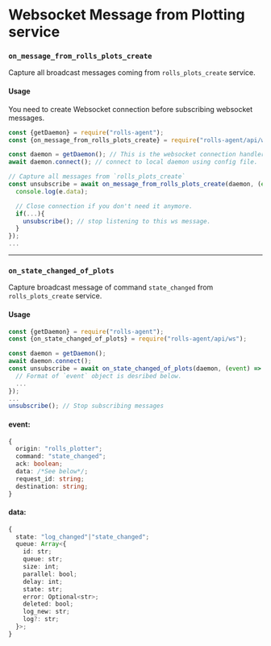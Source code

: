 # Websocket Message from Plotting service

### `on_message_from_rolls_plots_create`
Capture all broadcast messages coming from `rolls_plots_create` service.

#### Usage
You need to create Websocket connection before subscribing websocket messages.  
```js
const {getDaemon} = require("rolls-agent");
const {on_message_from_rolls_plots_create} = require("rolls-agent/api/ws");

const daemon = getDaemon(); // This is the websocket connection handler
await daemon.connect(); // connect to local daemon using config file.

// Capture all messages from `rolls_plots_create`
const unsubscribe = await on_message_from_rolls_plots_create(daemon, (event) => {
  console.log(e.data);

  // Close connection if you don't need it anymore.
  if(...){
    unsubscribe(); // stop listening to this ws message.
  }
});
...
```

---

### `on_state_changed_of_plots`
Capture broadcast message of command `state_changed` from `rolls_plots_create` service.

#### Usage
```typescript
const {getDaemon} = require("rolls-agent");
const {on_state_changed_of_plots} = require("rolls-agent/api/ws");

const daemon = getDaemon();
await daemon.connect();
const unsubscribe = await on_state_changed_of_plots(daemon, (event) => {
  // Format of `event` object is desribed below.
  ...
});
...
unsubscribe(); // Stop subscribing messages
```
#### event:
```typescript
{
  origin: "rolls_plotter";
  command: "state_changed";
  ack: boolean;
  data: /*See below*/;
  request_id: string;
  destination: string;
}
```
#### data:
```typescript
{
  state: "log_changed"|"state_changed";
  queue: Array<{
    id: str;
    queue: str;
    size: int;
    parallel: bool;
    delay: int;
    state: str;
    error: Optional<str>;
    deleted: bool;
    log_new: str;
    log?: str;
  }>;
}
```
